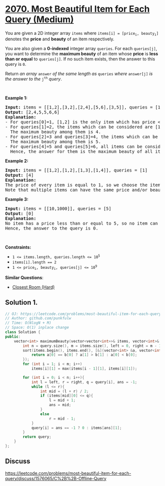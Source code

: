 # [2070. Most Beautiful Item for Each Query (Medium)](https://leetcode.com/problems/most-beautiful-item-for-each-query/)

<p>You are given a 2D integer array <code>items</code> where <code>items[i] = [price<sub>i</sub>, beauty<sub>i</sub>]</code> denotes the <strong>price</strong> and <strong>beauty</strong> of an item respectively.</p>

<p>You are also given a <strong>0-indexed</strong> integer array <code>queries</code>. For each <code>queries[j]</code>, you want to determine the <strong>maximum beauty</strong> of an item whose <strong>price</strong> is <strong>less than or equal</strong> to <code>queries[j]</code>. If no such item exists, then the answer to this query is <code>0</code>.</p>

<p>Return <em>an array </em><code>answer</code><em> of the same length as </em><code>queries</code><em> where </em><code>answer[j]</code><em> is the answer to the </em><code>j<sup>th</sup></code><em> query</em>.</p>

<p>&nbsp;</p>
<p><strong>Example 1:</strong></p>

<pre><strong>Input:</strong> items = [[1,2],[3,2],[2,4],[5,6],[3,5]], queries = [1,2,3,4,5,6]
<strong>Output:</strong> [2,4,5,5,6,6]
<strong>Explanation:</strong>
- For queries[0]=1, [1,2] is the only item which has price &lt;= 1. Hence, the answer for this query is 2.
- For queries[1]=2, the items which can be considered are [1,2] and [2,4]. 
  The maximum beauty among them is 4.
- For queries[2]=3 and queries[3]=4, the items which can be considered are [1,2], [3,2], [2,4], and [3,5].
  The maximum beauty among them is 5.
- For queries[4]=5 and queries[5]=6, all items can be considered.
  Hence, the answer for them is the maximum beauty of all items, i.e., 6.
</pre>

<p><strong>Example 2:</strong></p>

<pre><strong>Input:</strong> items = [[1,2],[1,2],[1,3],[1,4]], queries = [1]
<strong>Output:</strong> [4]
<strong>Explanation:</strong> 
The price of every item is equal to 1, so we choose the item with the maximum beauty 4. 
Note that multiple items can have the same price and/or beauty.  
</pre>

<p><strong>Example 3:</strong></p>

<pre><strong>Input:</strong> items = [[10,1000]], queries = [5]
<strong>Output:</strong> [0]
<strong>Explanation:</strong>
No item has a price less than or equal to 5, so no item can be chosen.
Hence, the answer to the query is 0.
</pre>

<p>&nbsp;</p>
<p><strong>Constraints:</strong></p>

<ul>
	<li><code>1 &lt;= items.length, queries.length &lt;= 10<sup>5</sup></code></li>
	<li><code>items[i].length == 2</code></li>
	<li><code>1 &lt;= price<sub>i</sub>, beauty<sub>i</sub>, queries[j] &lt;= 10<sup>9</sup></code></li>
</ul>


**Similar Questions**:
* [Closest Room (Hard)](https://leetcode.com/problems/closest-room/)

## Solution 1. 

```cpp
// OJ: https://leetcode.com/problems/most-beautiful-item-for-each-query/
// Author: github.com/punkfulw
// Time: O(NlogN + M) 
// Space: O(1) inplace change
class Solution {
public:
    vector<int> maximumBeauty(vector<vector<int>>& items, vector<int>& query) {
        int n = query.size(), m = items.size(), left = 0, right = m - 1;
        sort(items.begin(), items.end(), [&](vector<int> &a, vector<int> &b){
            return a[0] == b[0] ? a[1] > b[1] : a[0] < b[0];
        });
        for (int i = 1; i < m; i++)
            items[i][1] = max(items[i - 1][1], items[i][1]);  

        for (int i = 0; i < n; i++){
            int l = left, r = right, q = query[i], ans = -1;
            while (l <= r){
                int mid = (l + r) / 2;
                if (items[mid][0] <= q){
                    l = mid + 1;
                    ans = mid;
                }
                else
                    r = mid - 1;
            }
            query[i] = ans == -1 ? 0 : items[ans][1];
        }
        return query;
    }
};
```

## Discuss

https://leetcode.com/problems/most-beautiful-item-for-each-query/discuss/1576065/C%2B%2B-Offline-Query
